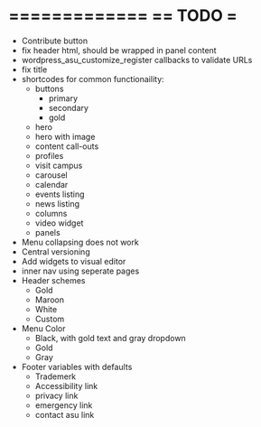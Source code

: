 =============
== TODO     =
=============

- Contribute button
- fix header html, should be wrapped in panel content
- wordpress_asu_customize_register callbacks to validate URLs
- fix title
- shortcodes for common functionaility:
  - buttons
    - primary
    - secondary
    - gold
  - hero
  - hero with image
  - content call-outs
  - profiles
  - visit campus
  - carousel
  - calendar
  - events listing
  - news listing
  - columns
  - video widget
  - panels
- Menu collapsing does not work
- Central versioning
- Add widgets to visual editor
- inner nav using seperate pages
- Header schemes
  - Gold
  - Maroon
  - White
  - Custom
- Menu Color
  - Black, with gold text and gray dropdown
  - Gold
  - Gray
- Footer variables with defaults
  - Trademerk
  - Accessibility link
  - privacy link
  - emergency link
  - contact asu link 